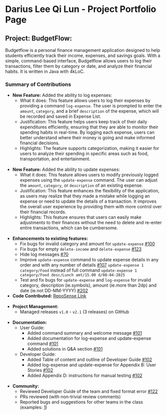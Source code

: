 # Darius Lee Qi Lun - Project Portfolio Page

## Project: BudgetFlow: 
Budgetflow is a personal finance management application designed to help students efficiently track their income,
expenses, and savings goals. With a simple, command-based interface, Budgetflow allows users to log their transactions,
filter them by category or date, and analyze their financial habits. It is written in Java with 4kLoC.

### Summary of Contributions
* __New Feature:__ Added the ability to log expenses:
    * What it does: This feature allows users to log their expenses by providing a command `log-expense`. The user is 
  prompted to enter the `amount`, `category`, and a brief `description` of the expense, which will be recorded and saved
  in Expense List.
    * Justification: This feature helps users keep track of their daily expenditures efficiently, ensuring that they are
  able to monitor their spending habits in real-time. By logging each expense, users can better understand where their
  money is going and make informed financial decisions.
    * Highlights: The feature supports categorization, making it easier for users to analyze their spending in specific
  areas such as food, transportation, and entertainment.
    <br>
* __New Feature:__ Added the ability to update expenses:
    * What it does: This feature allows users to modify previously logged expenses using the `update-expense` command.
  The user can adjust the `amount`, `category`, or `description` of an existing expense.
    * Justification: This feature enhances the flexibility of the application, as users may realize that they made a
  mistake while logging an expense or need to update the details of a transaction. It improves the overall user
  experience by providing them with more control over their financial records.
    * Highlights: This feature ensures that users can easily make adjustments to their finances without the need to
  delete and re-enter entire transactions, which can be cumbersome.
    <br>
* __Enhancements to existing features:__
    * Fix bugs for invalid category and amount for `update-expense` [#100](https://github.com/AY2425S2-CS2113-T11a-1/tp/pull/100)
    * Fix bugs for empty `delete-income` and `delete-expense` [#123](https://github.com/AY2425S2-CS2113-T11a-1/tp/pull/123)
    * Hide log messages [#70](https://github.com/AY2425S2-CS2113-T11a-1/tp/pull/70)
    * Improve `update-expense` command to update expense details in any order and with any number of details [#107](https://github.com/AY2425S2-CS2113-T11a-1/tp/pull/107)
    `update-expense 1 category/Food` instead of full command `update-expense 1 category/Food desc/Lunch amt/15.00 d/08-04-2025`
    * Test and fix bugs for `update-expense` and `log-expense` for invalid category, description (ie.symbols), amount (ie.more than 2dp) and date (ie.not DD-MM-YYYY) [#202](https://github.com/AY2425S2-CS2113-T11a-1/tp/pull/202)
* __Code Contributed:__ [RepoSense Link](https://nus-cs2113-ay2425s2.github.io/tp-dashboard/?search=Darius&sort=groupTitle&sortWithin=title&timeframe=commit&mergegroup=&groupSelect=groupByRepos&breakdown=true&checkedFileTypes=docs~functional-code~test-code~other&since=2025-02-21)
    <br><br>
* __Project Management:__
    * Managed releases `v1.0` - `v2.1` (3 releases) on GitHub
    <br>
* __Documentation:__
    * User Guide:
        * Added command summary and welcome message [#101](https://github.com/AY2425S2-CS2113-T11a-1/tp/pull/101)
        * Added documentation for log-expense and update-expense command [#101](https://github.com/AY2425S2-CS2113-T11a-1/tp/pull/101)
        * Added solutions in Q&A section [#101](https://github.com/AY2425S2-CS2113-T11a-1/tp/pull/101)
    * Developer Guide:
        * Added Table of content and outline of Developer Guide [#102](https://github.com/AY2425S2-CS2113-T11a-1/tp/pull/102)
        * Added log-expense and update-expense for Appendix B: User Stories [#102](https://github.com/AY2425S2-CS2113-T11a-1/tp/pull/102)
        * Added Appendix D: instructions for manual testing [#102](https://github.com/AY2425S2-CS2113-T11a-1/tp/pull/102)
    <br>
* __Community:__ 
    * Reviewed Developer Guide of the team and fixed format error [#122](https://github.com/AY2425S2-CS2113-T11a-1/tp/pull/122)
    * PRs reviewed (with non-trivial review comments)
    * Reported bugs and suggestions for other teams in the class (examples: [1](https://github.com/dariusyawningwhiz/catcher-smoke-test/issues/1))
